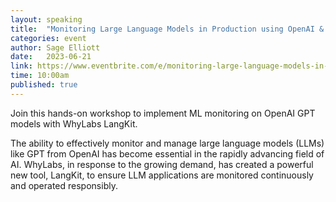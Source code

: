 ```yaml
---
layout: speaking
title:  "Monitoring Large Language Models in Production using OpenAI & WhyLabs - Workshop"
categories: event
author: Sage Elliott
date:   2023-06-21
link: https://www.eventbrite.com/e/monitoring-large-language-models-in-production-using-openai-whylabs-tickets-641674905917?aff=sage
time: 10:00am
published: true
---
```


Join this hands-on workshop to implement ML monitoring on OpenAI GPT models with WhyLabs LangKit.

The ability to effectively monitor and manage large language models (LLMs) like GPT from OpenAI has become essential in the rapidly advancing field of AI. WhyLabs, in response to the growing demand, has created a powerful new tool, LangKit, to ensure LLM applications are monitored continuously and operated responsibly.

